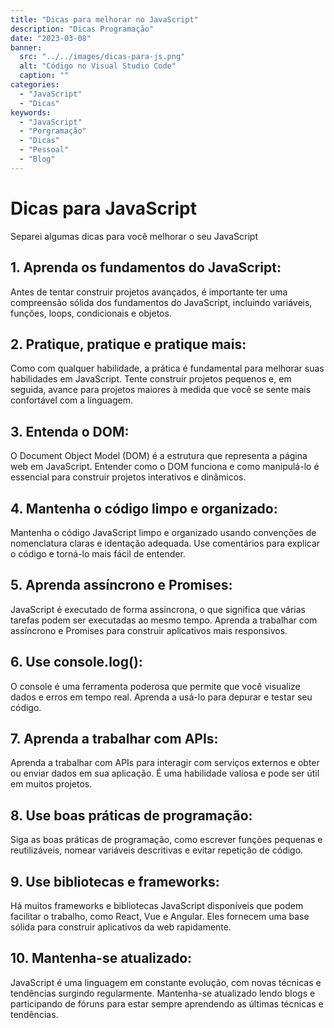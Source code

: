 ```yaml
---
title: "Dicas para melhorar no JavaScript"
description: "Dicas Programação"
date: "2023-03-08"
banner:
  src: "../../images/dicas-para-js.png"
  alt: "Código no Visual Studio Code"
  caption: ""
categories:
  - "JavaScript"
  - "Dicas"
keywords:
  - "JavaScript"
  - "Porgramação"
  - "Dicas"
  - "Pessoal"
  - "Blog"
---
```


# Dicas para JavaScript

Separei algumas dicas para você melhorar o seu JavaScript

## 1. Aprenda os fundamentos do JavaScript:

Antes de tentar construir projetos avançados, é importante ter uma compreensão sólida dos fundamentos do JavaScript, incluindo variáveis, funções, loops, condicionais e objetos.

## 2. Pratique, pratique e pratique mais:

Como com qualquer habilidade, a prática é fundamental para melhorar suas habilidades em JavaScript. Tente construir projetos pequenos e, em seguida, avance para projetos maiores à medida que você se sente mais confortável com a linguagem.

## 3. Entenda o DOM:

O Document Object Model (DOM) é a estrutura que representa a página web em JavaScript. Entender como o DOM funciona e como manipulá-lo é essencial para construir projetos interativos e dinâmicos.

## 4. Mantenha o código limpo e organizado:

Mantenha o código JavaScript limpo e organizado usando convenções de nomenclatura claras e identação adequada. Use comentários para explicar o código e torná-lo mais fácil de entender.

## 5. Aprenda assíncrono e Promises:

JavaScript é executado de forma assíncrona, o que significa que várias tarefas podem ser executadas ao mesmo tempo. Aprenda a trabalhar com assíncrono e Promises para construir aplicativos mais responsivos.

## 6. Use console.log():

O console é uma ferramenta poderosa que permite que você visualize dados e erros em tempo real. Aprenda a usá-lo para depurar e testar seu código.

## 7. Aprenda a trabalhar com APIs:

Aprenda a trabalhar com APIs para interagir com serviços externos e obter ou enviar dados em sua aplicação. É uma habilidade valiosa e pode ser útil em muitos projetos.

## 8. Use boas práticas de programação:

Siga as boas práticas de programação, como escrever funções pequenas e reutilizáveis, nomear variáveis ​​descritivas e evitar repetição de código.

## 9. Use bibliotecas e frameworks:

Há muitos frameworks e bibliotecas JavaScript disponíveis que podem facilitar o trabalho, como React, Vue e Angular. Eles fornecem uma base sólida para construir aplicativos da web rapidamente.

## 10. Mantenha-se atualizado:

JavaScript é uma linguagem em constante evolução, com novas técnicas e tendências surgindo regularmente. Mantenha-se atualizado lendo blogs e participando de fóruns para estar sempre aprendendo as últimas técnicas e tendências.
